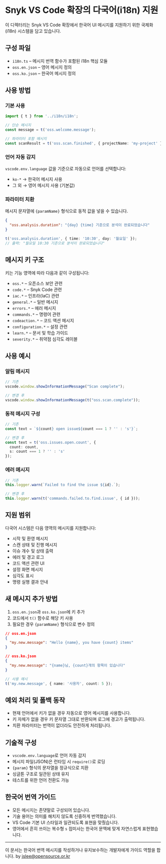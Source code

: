 # Snyk VS Code 확장의 다국어(i18n) 지원

이 디렉터리는 Snyk VS Code 확장에서 한국어 UI 메시지를 지원하기 위한 국제화(i18n) 시스템을 담고 있습니다.

## 구성 파일

- `i18n.ts` – 메시지 번역 함수가 포함된 i18n 핵심 모듈  
- `oss.en.json` – 영어 메시지 정의  
- `oss.ko.json` – 한국어 메시지 정의  

## 사용 방법

### 기본 사용

```ts
import { t } from '../i18n/i18n';

// 단순 메시지
const message = t('oss.welcome.message');

// 파라미터 포함 메시지
const scanResult = t('oss.scan.finished', { projectName: 'my-project' });
```

### 언어 자동 감지

`vscode.env.language` 값을 기준으로 자동으로 언어를 선택합니다:

- `ko-*` → 한국어 메시지 사용  
- 그 외 → 영어 메시지 사용 (기본값)

### 파라미터 치환

메시지 문자열에 `{paramName}` 형식으로 동적 값을 넣을 수 있습니다.

```json
{
  "oss.analysis.duration": "{day} {time} 기준으로 분석이 완료되었습니다"
}
```

```ts
t('oss.analysis.duration', { time: '10:30', day: '월요일' });
// 출력: "월요일 10:30 기준으로 분석이 완료되었습니다"
```

## 메시지 키 구조

키는 기능 영역에 따라 다음과 같이 구성됩니다:

- `oss.*` – 오픈소스 보안 관련  
- `code.*` – Snyk Code 관련  
- `iac.*` – 인프라(IaC) 관련  
- `general.*` – 일반 메시지  
- `errors.*` – 에러 메시지  
- `commands.*` – 명령어 관련  
- `codeaction.*` – 코드 액션 메시지  
- `configuration.*` – 설정 관련  
- `learn.*` – 문서 및 학습 가이드  
- `severity.*` – 취약점 심각도 레이블

## 사용 예시

### 알림 메시지

```ts
// 기존
vscode.window.showInformationMessage("Scan complete");

// 변경 후
vscode.window.showInformationMessage(t("oss.scan.complete"));
```

### 동적 메시지 구성

```ts
// 기존
const text = `${count} open issue${count === 1 ? '' : 's'}`;

// 변경 후
const text = t('oss.issues.open.count', {
  count: count,
  s: count === 1 ? '' : 's'
});
```

### 에러 메시지

```ts
// 기존
this.logger.warn(`Failed to find the issue ${id}.`);

// 변경 후
this.logger.warn(t('commands.failed.to.find.issue', { id }));
```

## 지원 범위

다국어 시스템은 다음 영역의 메시지를 지원합니다:

- 시작 및 환영 메시지  
- 스캔 상태 및 진행 메시지  
- 이슈 개수 및 상태 출력  
- 에러 및 경고 로그  
- 코드 액션 관련 UI  
- 설정 화면 메시지  
- 심각도 표시  
- 명령 실행 결과 안내

## 새 메시지 추가 방법

1. `oss.en.json`과 `oss.ko.json`에 키 추가  
2. 코드에서 `t()` 함수로 해당 키 사용  
3. 필요한 경우 `{paramName}` 형식으로 변수 정의

```json
// oss.en.json
{
  "my.new.message": "Hello {name}, you have {count} items"
}

// oss.ko.json
{
  "my.new.message": "{name}님, {count}개의 항목이 있습니다"
}
```

```ts
// 사용 예시
t('my.new.message', { name: '사용자', count: 5 });
```

## 예외 처리 및 폴백 동작

- 현재 언어에서 키가 없을 경우 자동으로 영어 메시지를 사용합니다.  
- 키 자체가 없을 경우 키 문자열 그대로 반환되며 로그에 경고가 출력됩니다.  
- 치환 파라미터는 번역이 없더라도 안전하게 처리됩니다.

## 기술적 구성

- `vscode.env.language`로 언어 자동 감지  
- 메시지 파일(JSON)은 런타임 시 `require()`로 로딩  
- `{param}` 형식의 문자열을 정규식으로 치환  
- 싱글톤 구조로 일관된 상태 유지  
- 테스트를 위한 언어 전환도 가능

## 한국어 번역 가이드

- 모든 메시지는 존댓말로 구성되어 있습니다.  
- 기술 용어는 의미를 해치지 않도록 신중하게 번역했습니다.  
- VS Code 기본 UI 스타일과 일관되도록 표현을 맞췄습니다.  
- 영어에서 흔히 쓰이는 복수형 `s` 접미사는 한국어 문맥에 맞게 자연스럽게 표현했습니다.

---

이 문서는 한국어 번역 메시지를 작성하거나 유지보수하는 개발자에게 가이드 역할을 합니다.
by jslee@opensource.or.kr
